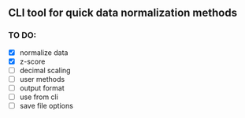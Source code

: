 ## CLI tool for quick data normalization methods



### TO DO:

- [x] normalize data
- [x] z-score
- [ ] decimal scaling
- [ ] user methods
- [ ] output format
- [ ] use from cli
- [ ] save file options 
